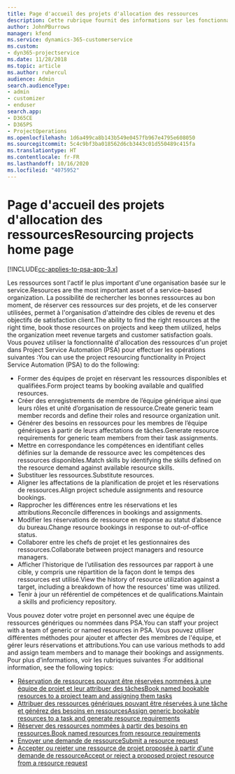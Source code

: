 ```yaml
---
title: Page d'accueil des projets d'allocation des ressources
description: Cette rubrique fournit des informations sur les fonctionnalités de gestion des ressources dans Project Service Automation (PSA) pour Dynamics 365.
author: JohnPBurrows
manager: kfend
ms.service: dynamics-365-customerservice
ms.custom:
- dyn365-projectservice
ms.date: 11/28/2018
ms.topic: article
ms.author: ruhercul
audience: Admin
search.audienceType:
- admin
- customizer
- enduser
search.app:
- D365CE
- D365PS
- ProjectOperations
ms.openlocfilehash: 1d6a499ca8b143b549e0457fb967e4795e608050
ms.sourcegitcommit: 5c4c9bf3ba018562d6cb3443c01d550489c415fa
ms.translationtype: HT
ms.contentlocale: fr-FR
ms.lasthandoff: 10/16/2020
ms.locfileid: "4075952"
---
```

# <a name="resourcing-projects-home-page"></a><span data-ttu-id="43798-103">Page d'accueil des projets d'allocation des ressources</span><span class="sxs-lookup"><span data-stu-id="43798-103">Resourcing projects home page</span></span>

[!INCLUDE[cc-applies-to-psa-app-3.x](../includes/cc-applies-to-psa-app-3x.md)]

<span data-ttu-id="43798-104">Les ressources sont l'actif le plus important d'une organisation basée sur le service.</span><span class="sxs-lookup"><span data-stu-id="43798-104">Resources are the most important asset of a service-based organization.</span></span> <span data-ttu-id="43798-105">La possibilité de rechercher les bonnes ressources au bon moment, de réserver ces ressources sur des projets, et de les conserver utilisées, permet à l'organisation d'atteindre des cibles de revenu et des objectifs de satisfaction client.</span><span class="sxs-lookup"><span data-stu-id="43798-105">The ability to find the right resources at the right time, book those resources on projects and keep them utilized, helps the organization meet revenue targets and customer satisfaction goals.</span></span> <span data-ttu-id="43798-106">Vous pouvez utiliser la fonctionnalité d'allocation des ressources d'un projet dans Project Service Automation (PSA) pour effectuer les opérations suivantes :</span><span class="sxs-lookup"><span data-stu-id="43798-106">You can use the project resourcing functionality in Project Service Automation (PSA) to do the following:</span></span>

- <span data-ttu-id="43798-107">Former des équipes de projet en réservant les ressources disponibles et qualifiées.</span><span class="sxs-lookup"><span data-stu-id="43798-107">Form project teams by booking available and qualified resources.</span></span>
- <span data-ttu-id="43798-108">Créer des enregistrements de membre de l’équipe générique ainsi que leurs rôles et unité d’organisation de ressource.</span><span class="sxs-lookup"><span data-stu-id="43798-108">Create generic team member records and define their roles and resource organization unit.</span></span>
- <span data-ttu-id="43798-109">Générer des besoins en ressources pour les membres de l’équipe génériques à partir de leurs affectations de tâches.</span><span class="sxs-lookup"><span data-stu-id="43798-109">Generate resource requirements for generic team members from their task assignments.</span></span>
- <span data-ttu-id="43798-110">Mettre en correspondance les compétences en identifiant celles définies sur la demande de ressource avec les compétences des ressources disponibles.</span><span class="sxs-lookup"><span data-stu-id="43798-110">Match skills by identifying the skills defined on the resource demand against available resource skills.</span></span>
- <span data-ttu-id="43798-111">Substituer les ressources.</span><span class="sxs-lookup"><span data-stu-id="43798-111">Substitute resources.</span></span>
- <span data-ttu-id="43798-112">Aligner les affectations de la planification de projet et les réservations de ressources.</span><span class="sxs-lookup"><span data-stu-id="43798-112">Align project schedule assignments and resource bookings.</span></span>
- <span data-ttu-id="43798-113">Rapprocher les différences entre les réservations et les attributions.</span><span class="sxs-lookup"><span data-stu-id="43798-113">Reconcile differences in bookings and assignments.</span></span>
- <span data-ttu-id="43798-114">Modifier les réservations de ressource en réponse au statut d’absence du bureau.</span><span class="sxs-lookup"><span data-stu-id="43798-114">Change resource bookings in response to out-of-office status.</span></span>
- <span data-ttu-id="43798-115">Collaborer entre les chefs de projet et les gestionnaires des ressources.</span><span class="sxs-lookup"><span data-stu-id="43798-115">Collaborate between project managers and resource managers.</span></span>
- <span data-ttu-id="43798-116">Afficher l’historique de l’utilisation des ressources par rapport à une cible, y compris une répartition de la façon dont le temps des ressources est utilisé.</span><span class="sxs-lookup"><span data-stu-id="43798-116">View the history of resource utilization against a target, including a breakdown of how the resources' time was utilized.</span></span>
- <span data-ttu-id="43798-117">Tenir à jour un référentiel de compétences et de qualifications.</span><span class="sxs-lookup"><span data-stu-id="43798-117">Maintain a skills and proficiency repository.</span></span>


<span data-ttu-id="43798-118">Vous pouvez doter votre projet en personnel avec une équipe de ressources génériques ou nommées dans PSA.</span><span class="sxs-lookup"><span data-stu-id="43798-118">You can staff your project with a team of generic or named resources in PSA.</span></span> <span data-ttu-id="43798-119">Vous pouvez utiliser différentes méthodes pour ajouter et affecter des membres de l'équipe, et gérer leurs réservations et attributions.</span><span class="sxs-lookup"><span data-stu-id="43798-119">You can use various methods to add and assign team members and to manage their bookings and assignments.</span></span> <span data-ttu-id="43798-120">Pour plus d’informations, voir les rubriques suivantes :</span><span class="sxs-lookup"><span data-stu-id="43798-120">For additional information, see the following topics:</span></span>

- [<span data-ttu-id="43798-121">Réservation de ressources pouvant être réservées nommées à une équipe de projet et leur attribuer des tâches</span><span class="sxs-lookup"><span data-stu-id="43798-121">Book named bookable resources to a project team and assigning them tasks</span></span>](assign-named-bookable-resource.md)
- [<span data-ttu-id="43798-122">Attribuer des ressources génériques pouvant être réservées à une tâche et générez des besoins en ressources</span><span class="sxs-lookup"><span data-stu-id="43798-122">Assign generic bookable resources to a task and generate resource requirements</span></span>](assign-generic-bookable-resource.md)
- [<span data-ttu-id="43798-123">Réserver des ressources nommées à partir des besoins en ressources.</span><span class="sxs-lookup"><span data-stu-id="43798-123">Book named resources from resource requirements</span></span>](book-named-resource.md)
- [<span data-ttu-id="43798-124">Envoyer une demande de ressource</span><span class="sxs-lookup"><span data-stu-id="43798-124">Submit a resource request</span></span>](submit-resource-request.md)
- [<span data-ttu-id="43798-125">Accepter ou rejeter une ressource de projet proposée à partir d'une demande de ressource</span><span class="sxs-lookup"><span data-stu-id="43798-125">Accept or reject a proposed project resource from a resource request</span></span>](accept-reject-proposed-resource.md)

